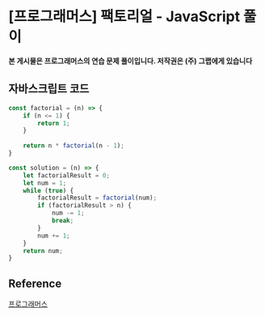 # [프로그래머스] 팩토리얼 - JavaScript 풀이

**본 게시물은 프로그래머스의 연습 문제 풀이입니다. 저작권은 (주) 그랩에게 있습니다**

## 자바스크립트 코드

```JavaScript
const factorial = (n) => {
    if (n <= 1) {
        return 1;
    }
    
    return n * factorial(n - 1);
}

const solution = (n) => {
    let factorialResult = 0;
    let num = 1;
    while (true) {
        factorialResult = factorial(num);
        if (factorialResult > n) {
            num -= 1;
            break;
        }
        num += 1;
    }
    return num;
}
```



## Reference

[프로그래머스](https://programmers.co.kr)

